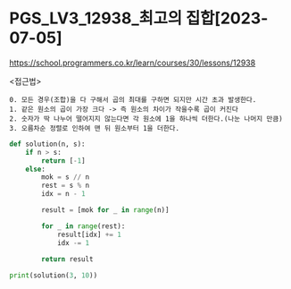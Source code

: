 # PGS_LV3_12938_최고의 집합[2023-07-05]
https://school.programmers.co.kr/learn/courses/30/lessons/12938

<접근법>
``` 
0. 모든 경우(조합)을 다 구해서 곱의 최대를 구하면 되지만 시간 초과 발생한다.
1. 같은 원소의 곱이 가장 크다 -> 즉 원소의 차이가 작을수록 곱이 커진다
2. 숫자가 딱 나누어 떨어지지 않는다면 각 원소에 1을 하나씩 더한다.(나눈 나머지 만큼)
3. 오름차순 정렬로 인하여 맨 뒤 원소부터 1을 더한다.
```



```python
def solution(n, s):
    if n > s:
        return [-1]
    else:
        mok = s // n
        rest = s % n
        idx = n - 1

        result = [mok for _ in range(n)]

        for _ in range(rest):
            result[idx] += 1
            idx -= 1
        
        return result

print(solution(3, 10))
```